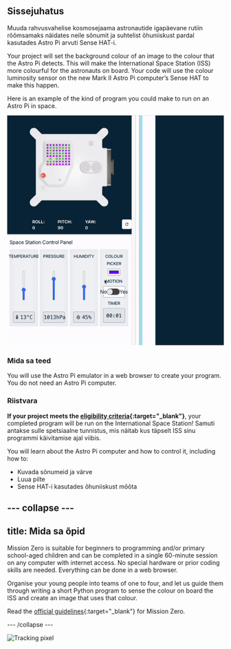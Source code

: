 ## Sissejuhatus

Muuda rahvusvahelise kosmosejaama astronautide igapäevane rutiin rõõmsamaks näidates neile sõnumit ja suhtelist õhuniiskust pardal kasutades Astro Pi arvuti Sense HAT-i.

Your project will set the background colour of an image to the colour that the Astro Pi detects. This will make the International Space Station (ISS) more colourful for the astronauts on board. Your code will use the colour luminosity sensor on the new Mark II Astro Pi computer’s Sense HAT to make this happen.

Here is an example of the kind of program you could make to run on an Astro Pi in space.

![The Sense HAT emulator running a sample program with a snake that's background colour changes to the colour sense.](images/finished.gif)

### Mida sa teed

You will use the Astro Pi emulator in a web browser to create your program. You do not need an Astro Pi computer.

### Riistvara

**If your project meets the [eligibility criteria](https://astro-pi.org/mission-zero/eligibility){:target="_blank"}**, your completed program will be run on the International Space Station! Samuti antakse sulle spetsiaalne tunnistus, mis näitab kus täpselt ISS sinu programmi käivitamise ajal viibis.

You will learn about the Astro Pi computer and how to control it, including how to:
+ Kuvada sõnumeid ja värve
+ Luua pilte
+ Sense HAT-i kasutades õhuniiskust mõõta

--- collapse ---
---
title: Mida sa õpid
---

Mission Zero is suitable for beginners to programming and/or primary school-aged children and can be completed in a single 60-minute session on any computer with internet access. No special hardware or prior coding skills are needed. Everything can be done in a web browser.

Organise your young people into teams of one to four, and let us guide them through writing a short Python program to sense the colour on board the ISS and create an image that uses that colour.

Read the [official guidelines](https://astro-pi.org/mission-zero/guidelines){:target="_blank"} for Mission Zero.

--- /collapse ---

![Tracking pixel](https://code.org/api/hour/begin_raspberrypi_astropi.png)
